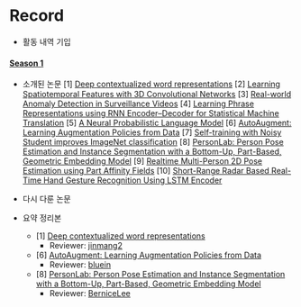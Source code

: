 # Record
- 활동 내역 기입

#### [Season 1](https://github.com/jinmang2/Paper-Review/tree/master/Record/First.md)
- 소개된 논문
[1] [Deep contextualized word representations](https://arxiv.org/abs/1802.05365)
[2] [Learning Spatiotemporal Features with 3D Convolutional Networks](https://arxiv.org/abs/1412.0767)
[3] [Real-world Anomaly Detection in Surveillance Videos](https://arxiv.org/abs/1801.04264)
[4] [Learning Phrase Representations using RNN Encoder–Decoder
for Statistical Machine Translation](https://arxiv.org/pdf/1406.1078.pdf)
[5] [A Neural Probabilistic Language Model](https://papers.nips.cc/paper/1839-a-neural-probabilistic-language-model.pdf)
[6] [AutoAugment: Learning Augmentation Policies from Data](https://arxiv.org/abs/1805.09501)
[7] [Self-training with Noisy Student improves ImageNet classification](https://arxiv.org/pdf/1911.04252v2.pdf)
[8] [PersonLab: Person Pose Estimation and Instance Segmentation with a Bottom-Up, Part-Based, Geometric Embedding Model](https://arxiv.org/pdf/1803.08225.pdf)
[9] [Realtime Multi-Person 2D Pose Estimation using Part Affinity Fields](https://arxiv.org/abs/1611.08050)
[10] [Short-Range Radar Based Real-Time Hand Gesture Recognition Using LSTM Encoder](https://ieeexplore.ieee.org/document/8662554)

- 다시 다룬 논문

- 요약 정리본
  - [1] [Deep contextualized word representations](https://arxiv.org/abs/1802.05365)
    - Reviewer: [jinmang2](https://github.com/jinmang2/Paper-Review/tree/master/Deep%20contextualized%20word%20representations)
  - [6] [AutoAugment: Learning Augmentation Policies from Data](https://arxiv.org/abs/1805.09501)
    - Reviewer: [bluein](https://github.com/bluein/Paper-Review/blob/master/AutoAugment-Learning%20Augmentation%20Strategies%20from%20Data/REVIEW.md)
  - [8] [PersonLab: Person Pose Estimation and Instance Segmentation with a Bottom-Up, Part-Based, Geometric Embedding Model](https://arxiv.org/pdf/1803.08225.pdf)
    - Reviewer: [BerniceLee](https://github.com/BerniceLee/Paper-Review/blob/master/Person%20Pose%20Estimation%20and%20Instance%20Segmentation%20(PersonLab)/Review.md)
